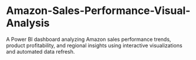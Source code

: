 # Amazon-Sales-Performance-Visual-Analysis
A Power BI dashboard analyzing Amazon sales performance trends, product profitability, and regional insights using interactive visualizations and automated data refresh.
